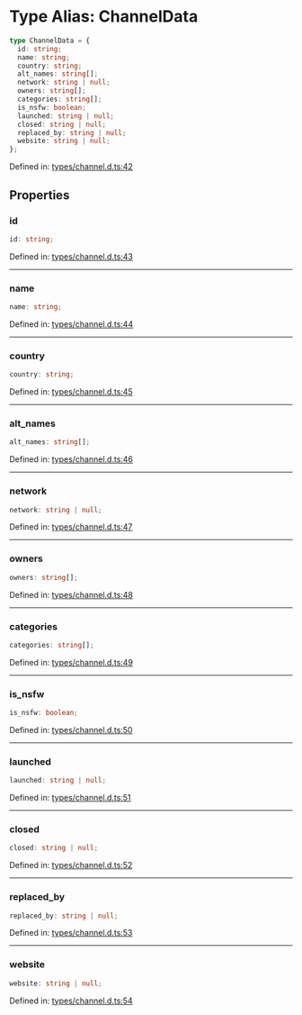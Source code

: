# Type Alias: ChannelData

```ts
type ChannelData = {
  id: string;
  name: string;
  country: string;
  alt_names: string[];
  network: string | null;
  owners: string[];
  categories: string[];
  is_nsfw: boolean;
  launched: string | null;
  closed: string | null;
  replaced_by: string | null;
  website: string | null;
};
```

Defined in: [types/channel.d.ts:42](https://github.com/iptv-org/sdk/blob/88d645d3373c4ec810ba0ec144ac251980f41667/src/types/channel.d.ts#L42)

## Properties

### id

```ts
id: string;
```

Defined in: [types/channel.d.ts:43](https://github.com/iptv-org/sdk/blob/88d645d3373c4ec810ba0ec144ac251980f41667/src/types/channel.d.ts#L43)

***

### name

```ts
name: string;
```

Defined in: [types/channel.d.ts:44](https://github.com/iptv-org/sdk/blob/88d645d3373c4ec810ba0ec144ac251980f41667/src/types/channel.d.ts#L44)

***

### country

```ts
country: string;
```

Defined in: [types/channel.d.ts:45](https://github.com/iptv-org/sdk/blob/88d645d3373c4ec810ba0ec144ac251980f41667/src/types/channel.d.ts#L45)

***

### alt\_names

```ts
alt_names: string[];
```

Defined in: [types/channel.d.ts:46](https://github.com/iptv-org/sdk/blob/88d645d3373c4ec810ba0ec144ac251980f41667/src/types/channel.d.ts#L46)

***

### network

```ts
network: string | null;
```

Defined in: [types/channel.d.ts:47](https://github.com/iptv-org/sdk/blob/88d645d3373c4ec810ba0ec144ac251980f41667/src/types/channel.d.ts#L47)

***

### owners

```ts
owners: string[];
```

Defined in: [types/channel.d.ts:48](https://github.com/iptv-org/sdk/blob/88d645d3373c4ec810ba0ec144ac251980f41667/src/types/channel.d.ts#L48)

***

### categories

```ts
categories: string[];
```

Defined in: [types/channel.d.ts:49](https://github.com/iptv-org/sdk/blob/88d645d3373c4ec810ba0ec144ac251980f41667/src/types/channel.d.ts#L49)

***

### is\_nsfw

```ts
is_nsfw: boolean;
```

Defined in: [types/channel.d.ts:50](https://github.com/iptv-org/sdk/blob/88d645d3373c4ec810ba0ec144ac251980f41667/src/types/channel.d.ts#L50)

***

### launched

```ts
launched: string | null;
```

Defined in: [types/channel.d.ts:51](https://github.com/iptv-org/sdk/blob/88d645d3373c4ec810ba0ec144ac251980f41667/src/types/channel.d.ts#L51)

***

### closed

```ts
closed: string | null;
```

Defined in: [types/channel.d.ts:52](https://github.com/iptv-org/sdk/blob/88d645d3373c4ec810ba0ec144ac251980f41667/src/types/channel.d.ts#L52)

***

### replaced\_by

```ts
replaced_by: string | null;
```

Defined in: [types/channel.d.ts:53](https://github.com/iptv-org/sdk/blob/88d645d3373c4ec810ba0ec144ac251980f41667/src/types/channel.d.ts#L53)

***

### website

```ts
website: string | null;
```

Defined in: [types/channel.d.ts:54](https://github.com/iptv-org/sdk/blob/88d645d3373c4ec810ba0ec144ac251980f41667/src/types/channel.d.ts#L54)
